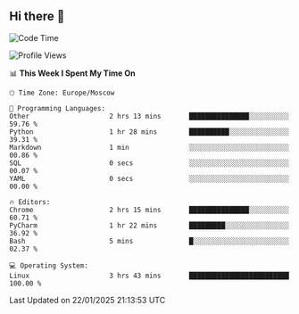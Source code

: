 ## Hi there 👋
<!--START_SECTION:waka-->
![Code Time](http://img.shields.io/badge/Code%20Time-4%2C689%20hrs%2026%20mins-blue)

![Profile Views](http://img.shields.io/badge/Profile%20Views-47-blue)

📊 **This Week I Spent My Time On** 

```text
🕑︎ Time Zone: Europe/Moscow

💬 Programming Languages: 
Other                    2 hrs 13 mins       ███████████████░░░░░░░░░░   59.76 % 
Python                   1 hr 28 mins        ██████████░░░░░░░░░░░░░░░   39.31 % 
Markdown                 1 min               ░░░░░░░░░░░░░░░░░░░░░░░░░   00.86 % 
SQL                      0 secs              ░░░░░░░░░░░░░░░░░░░░░░░░░   00.07 % 
YAML                     0 secs              ░░░░░░░░░░░░░░░░░░░░░░░░░   00.00 % 

🔥 Editors: 
Chrome                   2 hrs 15 mins       ███████████████░░░░░░░░░░   60.71 % 
PyCharm                  1 hr 22 mins        █████████░░░░░░░░░░░░░░░░   36.92 % 
Bash                     5 mins              █░░░░░░░░░░░░░░░░░░░░░░░░   02.37 % 

💻 Operating System: 
Linux                    3 hrs 43 mins       █████████████████████████   100.00 % 
```


 Last Updated on 22/01/2025 21:13:53 UTC
<!--END_SECTION:waka-->
<!--
**w3ll1ngt/w3ll1ngt** is a ✨ _special_ ✨ repository because its `README.md` (this file) appears on your GitHub profile.

Here are some ideas to get you started:

- 🔭 I’m currently working on ...
- 🌱 I’m currently learning ...
- 👯 I’m looking to collaborate on ...
- 🤔 I’m looking for help with ...
- 💬 Ask me about ...
- 📫 How to reach me: ...
- 😄 Pronouns: ...
- ⚡ Fun fact: ...
-->
